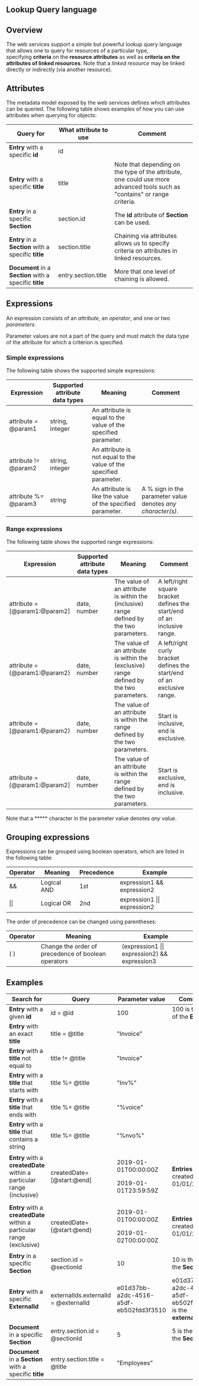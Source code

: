 Lookup Query language
-------

## Overview

The web services support a simple but powerful lookup query language that allows one to query for resources of a particular type, specifying **criteria** on the **resource attributes** as well as **criteria on the attributes of linked resources**. Note that a *linked resource* may be linked directly or indirectly (via another resource).

## Attributes

The metadata model exposed by the web services defines which attributes can be queried. The following table shows examples of how you can use attributes when querying for objects:

| Query for                                               | What attribute to use | Comment                                                                                                                   |
|---------------------------------------------------------|-----------------------|---------------------------------------------------------------------------------------------------------------------------|
| **Entry** with a specific **id**                        | id                    |                                                                                                                           |
| **Entry** with a specific **title**                     | title                 | Note that depending on the type of the attribute, one could use more advanced tools such as "contains" or range criteria. |
| **Entry** in a specific **Section**                     | section.id            | The **id** attribute of **Section** can be used.                                                                          |
| **Entry** in a **Section** with a specific **title**    | section.title         | Chaining via attributes allows us to specify criteria on attributes in linked resources.                                  |
| **Document** in a **Section** with a specific **title** | entry.section.title   | More that one level of chaining is allowed.                                                                               |

## Expressions

An expression consists of an *attribute*, an *operator*, and one or two *parameters*.

Parameter values are not a part of the query and must match the data type of the attribute for which a criterion is specified.

### Simple expressions

The following table shows the supported simple expressions:

| Expression           | Supported attribute data types | Meaning                                                            | Comment                                                     |
|----------------------|--------------------------------|--------------------------------------------------------------------|-------------------------------------------------------------|
| attribute = @param1  | string, integer                | An attribute is equal to the value of the specified parameter.     |                                                             |
| attribute != @param2 | string, integer                | An attribute is not equal to the value of the specified parameter. |                                                             |
| attribute %= @param3 | string                         | An attribute is like the value of the specified parameter.         | A % sign in the parameter value denotes *any character(s)*. |

### Range expressions

The following table shows the supported range expressions:

| Expression                    | Supported attribute data types | Meaning                                                                                  | Comment                                                                  |
|-------------------------------|--------------------------------|------------------------------------------------------------------------------------------|--------------------------------------------------------------------------|
| attribute = [@param1:@param2] | date, number                   | The value of an attribute is within the (inclusive) range defined by the two parameters. | A left/right square bracket defines the start/end of an inclusive range. |
| attribute = {@param1:@param2} | date, number                   | The value of an attribute is within the (exclusive) range defined by the two parameters. | A left/right curly bracket defines the start/end of an exclusive range.  |
| attribute = [@param1:@param2} | date, number                   | The value of an attribute is within the range defined by the two parameters.             | Start is inclusive, end is exclusive.                                    |
| attribute = {@param1:@param2] | date, number                   | The value of an attribute is within the range defined by the two parameters.             | Start is exclusive, end is inclusive.                                    |

Note that a ***** character in the parameter value denotes *any value*.


## Grouping expressions

Expressions can be grouped using boolean operators, which are listed in the following table:

| Operator     | Meaning     | Precedence | Example                              |
|--------------|-------------|------------|--------------------------------------|
| &amp;&amp;   | Logical AND | 1st        | expression1 &amp;&amp; expression2   |
| &vert;&vert; | Logical OR  | 2nd        | expression1 &vert;&vert; expression2 |

The order of precedence can be changed using parentheses:

| Operator | Meaning                                             | Example                                               |
|----------|-----------------------------------------------------|-------------------------------------------------------|
| ( )      | Change the order of precedence of boolean operators | (expression1 &vert;&vert; expression2) && expression3 |

## Examples

| Search for                                                             | Query                                | Parameter value                                        | Comment                                                    |  |
|------------------------------------------------------------------------|--------------------------------------|--------------------------------------------------------|------------------------------------------------------------|--|
| **Entry** with a given **id**                                          | id = @id                             | 100                                                    | 100 is the **id** of the **Entry**                         |  |
| **Entry** with an exact **title**                                      | title = @title                       | "Invoice"                                              |                                                            |  |
| **Entry** with a **title** not equal to                                | title != @title                      | "Invoice"                                              |                                                            |  |
| **Entry** with a **title** that starts with                            | title %= @title                      | "Inv%"                                                 |                                                            |  |
| **Entry** with a **title** that ends with                              | title %= @title                      | "%voice"                                               |                                                            |  |
| **Entry** with a **title** that contains a string                      | title %= @title                      | "%nvo%"                                                |                                                            |  |
| **Entry** with a **createdDate** within a particular range (inclusive) | createdDate=[@start:@end]            | <p>2019-01-01T00:00:00Z</p><p>2019-01-01T23:59:59Z</p> | **Entries** created on 01/01/2019                          |  |
| **Entry** with a **createdDate** within a particular range (exclusive) | createdDate={@start:@end}            | <p>2019-01-01T00:00:00Z</p><p>2019-01-02T00:00:00Z</p> | **Entries** created on 01/01/2019                          |  |
| **Entry** in a specific **Section**                                    | section.id = @sectionId              | 10                                                     | 10 is the **id** of the **Section**                        |  |
| **Entry** with a specific **ExternalId**                               | externalIds.externalId = @externalId | e01d37bb-a2dc-4516-a5df-eb502fdd3f3510                 | e01d37bb-a2dc-4516-a5df-eb502fdd3f35 is the **externalId** |  |
| **Document** in a specific **Section**                                 | entry.section.id = @sectionId        | 5                                                      | 5 is the **id** of the **Section**                         |  |
| **Document** in a **Section** with a specific **title**                | entry.section.title = @title         | "Employees"                                            | &nbsp;                                                     |  |
